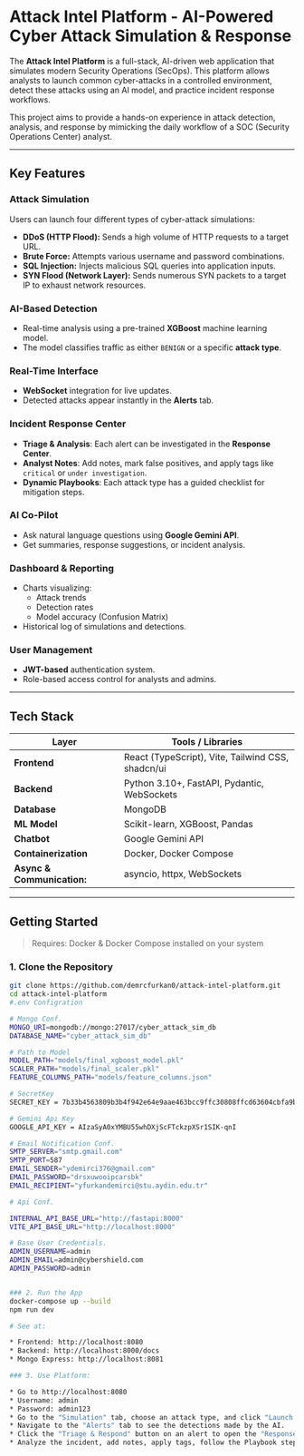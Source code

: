 #  Attack Intel Platform - AI-Powered Cyber Attack Simulation & Response

The **Attack Intel Platform** is a full-stack, AI-driven web application that simulates modern Security Operations (SecOps). This platform allows analysts to launch common cyber-attacks in a controlled environment, detect these attacks using an AI model, and practice incident response workflows.

This project aims to provide a hands-on experience in attack detection, analysis, and response by mimicking the daily workflow of a SOC (Security Operations Center) analyst.

---

## Key Features

### Attack Simulation

Users can launch four different types of cyber-attack simulations:

- **DDoS (HTTP Flood):** Sends a high volume of HTTP requests to a target URL.
- **Brute Force:** Attempts various username and password combinations.
- **SQL Injection:** Injects malicious SQL queries into application inputs.
- **SYN Flood (Network Layer):** Sends numerous SYN packets to a target IP to exhaust network resources.

### AI-Based Detection

- Real-time analysis using a pre-trained **XGBoost** machine learning model.
- The model classifies traffic as either `BENIGN` or a specific **attack type**.

### Real-Time Interface

- **WebSocket** integration for live updates.
- Detected attacks appear instantly in the **Alerts** tab.

### Incident Response Center

- **Triage & Analysis**: Each alert can be investigated in the **Response Center**.
- **Analyst Notes**: Add notes, mark false positives, and apply tags like `critical` or `under investigation`.
- **Dynamic Playbooks**: Each attack type has a guided checklist for mitigation steps.

### AI Co-Pilot

- Ask natural language questions using **Google Gemini API**.
- Get summaries, response suggestions, or incident analysis.

### Dashboard & Reporting

- Charts visualizing:
  - Attack trends
  - Detection rates
  - Model accuracy (Confusion Matrix)
- Historical log of simulations and detections.

### User Management

- **JWT-based** authentication system.
- Role-based access control for analysts and admins.

---

## Tech Stack

| Layer        | Tools / Libraries                                |
|--------------|--------------------------------------------------|
| **Frontend** | React (TypeScript), Vite, Tailwind CSS, shadcn/ui |
| **Backend**  | Python 3.10+, FastAPI, Pydantic, WebSockets       |
| **Database** | MongoDB                                           |
| **ML Model** | Scikit-learn, XGBoost, Pandas                     |
| **Chatbot**  | Google Gemini API                                 |
| **Containerization**| Docker, Docker Compose                     |
| **Async & Communication:** | asyncio, httpx, WebSockets          |

---

## Getting Started

> Requires: Docker & Docker Compose installed on your system

### 1. Clone the Repository

```bash
git clone https://github.com/demrcfurkan0/attack-intel-platform.git
cd attack-intel-platform
#.env Configration

# Mongo Conf.
MONGO_URI=mongodb://mongo:27017/cyber_attack_sim_db
DATABASE_NAME="cyber_attack_sim_db"

# Path to Model
MODEL_PATH="models/final_xgboost_model.pkl"
SCALER_PATH="models/final_scaler.pkl"
FEATURE_COLUMNS_PATH="models/feature_columns.json"

# SecretKey
SECRET_KEY = 7b33b4563809b3b4f942e64e9aae463bcc9ffc30808ffcd63604cbfa9bdce292

# Gemini Apı Key
GOOGLE_API_KEY = AIzaSyA0xYMBU55whDXjScFTckzpXSr1SIK-qnI

# Email Notification Conf.
SMTP_SERVER="smtp.gmail.com"
SMTP_PORT=587
EMAIL_SENDER="ydemirci376@gmail.com"
EMAIL_PASSWORD="drsxuwooipcarsbk"
EMAIL_RECIPIENT="yfurkandemirci@stu.aydin.edu.tr"

# Api Conf.

INTERNAL_API_BASE_URL="http://fastapi:8000"
VITE_API_BASE_URL="http://localhost:8000"

# Base User Credentials.
ADMIN_USERNAME=admin
ADMIN_EMAIL=admin@cybershield.com
ADMIN_PASSWORD=admin


### 2. Run the App
docker-compose up --build
npm run dev

# See at:

* Frontend: http://localhost:8080
* Backend: http://localhost:8000/docs
* Mongo Express: http://localhost:8081

### 3. Use Platform:

* Go to http://localhost:8080
* Username: admin
* Password: admin123
* Go to the "Simulation" tab, choose an attack type, and click "Launch Simulation."
* Navigate to the "Alerts" tab to see the detections made by the AI.
* Click the "Triage & Respond" button on an alert to open the "Response Center."
* Analyze the incident, add notes, apply tags, follow the Playbook steps, and chat with the Co-Pilot to resolve the incident!

